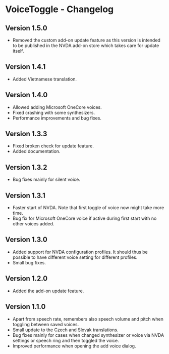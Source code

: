 # VoiceToggle - Changelog

## Version 1.5.0
* Removed the custom add-on update feature as this version is intended to be published in the NVDA add-on store which takes care for update itself.

## Version 1.4.1
* Added Vietnamese translation.

## Version 1.4.0
* Allowed adding Microsoft OneCore voices.
* Fixed crashing with some synthesizers.
* Performance improvements and bug fixes.

## Version 1.3.3
* Fixed broken check for update feature.
* Added documentation.

## Version 1.3.2
* Bug fixes mainly for silent voice.

## Version 1.3.1
* Faster start of NVDA. Note that first toggle of voice now might take more time.
* Bug fix for Microsoft OneCore voice if active during first start with no other voices added.

## Version 1.3.0
* Added support for NVDA configuration profiles. It should thus be possible to have different voice setting for different profiles.
* Small bug fixes.

## Version 1.2.0
* Added the add-on update feature.

## Version 1.1.0
* Apart from speech rate, remembers also speech volume and pitch when toggling between saved voices.
* Small update to the Czech and Slovak translations.
* Bug fixes mainly for cases when changed synthesizer or voice via NVDA settings or speech ring and then toggled the voice.
* Improved performance when opening the add voice dialog.

